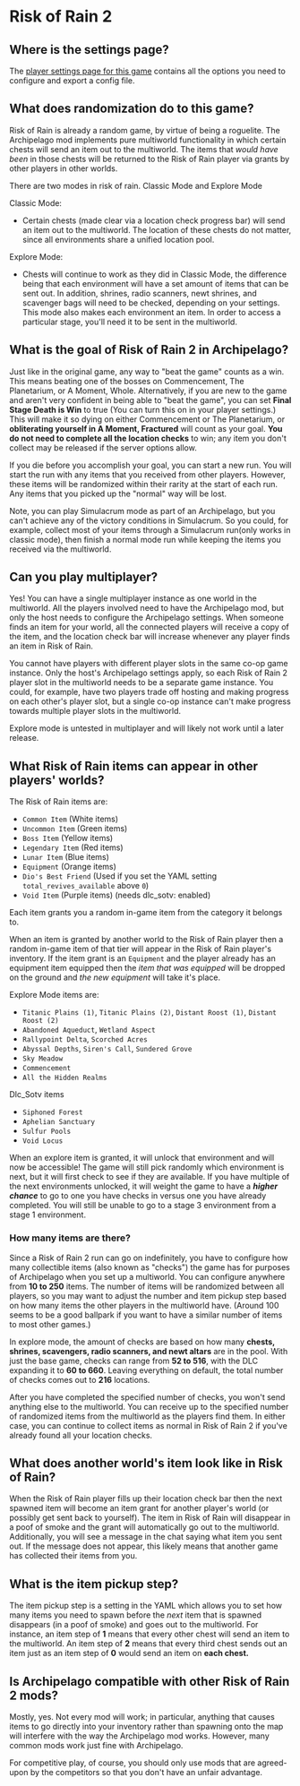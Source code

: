 # Risk of Rain 2

## Where is the settings page?

The [player settings page for this game](../player-settings) contains all the options you need to configure and export a
config file.

## What does randomization do to this game?

Risk of Rain is already a random game, by virtue of being a roguelite. The Archipelago mod implements pure multiworld
functionality in which certain chests will send an item out to the
multiworld. The items that _would have been_ in those chests will be returned to the Risk of Rain player via grants by
other players in other worlds.

There are two modes in risk of rain. Classic Mode and Explore Mode

Classic Mode:

  - Certain chests (made clear via a location check progress bar) will send an item out to the
    multiworld. The location of these chests do not matter, since all environments share a unified location pool.

Explore Mode:

  - Chests will continue to work as they did in Classic Mode, the difference being that each environment
  will have a set amount of items that can be sent out. In addition, shrines, radio scanners, newt shrines, 
  and scavenger bags will need to be checked, depending on your settings.
  This mode also makes each environment an item. In order to access a particular stage, you'll need it to be 
  sent in the multiworld.

## What is the goal of Risk of Rain 2 in Archipelago?

Just like in the original game, any way to "beat the game" counts as a win. This means beating one of the bosses 
on Commencement, The Planetarium, or A Moment, Whole. Alternatively, if you are new to the game and 
aren't very confident in being able to "beat the game", you can set **Final Stage Death is Win** to true
(You can turn this on in your player settings.) This will make it so dying on either Commencement or The Planetarium,
or **obliterating yourself in A Moment, Fractured** will count as your goal.
**You do not need to complete all the location checks** to win; any item you don't collect may be released if the 
server options allow.

If you die before you accomplish your goal, you can start a new run. You will start the run with any items that you
received from other players. However, these items will be randomized within their rarity at the start of each run. 
Any items that you picked up the "normal" way will be lost.

Note, you can play Simulacrum mode as part of an Archipelago, but you can't achieve any of the victory conditions in
Simulacrum. So you could, for example, collect most of your items through a Simulacrum run(only works in classic mode),
then finish a normal mode run while keeping the items you received via the multiworld.

## Can you play multiplayer?

Yes! You can have a single multiplayer instance as one world in the multiworld. All the players involved need to have
the Archipelago mod, but only the host needs to configure the Archipelago settings. When someone finds an item for your
world, all the connected players will receive a copy of the item, and the location check bar will increase whenever any
player finds an item in Risk of Rain.

You cannot have players with different player slots in the same co-op game instance. Only the host's Archipelago
settings apply, so each Risk of Rain 2 player slot in the multiworld needs to be a separate game instance. You could,
for example, have two players trade off hosting and making progress on each other's player slot, but a single co-op
instance can't make progress towards multiple player slots in the multiworld.

Explore mode is untested in multiplayer and will likely not work until a later release.

## What Risk of Rain items can appear in other players' worlds?

The Risk of Rain items are:

* `Common Item`    (White items)
* `Uncommon Item`  (Green items)
* `Boss Item`      (Yellow items)
* `Legendary Item` (Red items)
* `Lunar Item`     (Blue items)
* `Equipment`      (Orange items)
* `Dio's Best Friend` (Used if you set the YAML setting `total_revives_available` above `0`)
* `Void Item`      (Purple items) (needs dlc_sotv: enabled)

Each item grants you a random in-game item from the category it belongs to.

When an item is granted by another world to the Risk of Rain player then a random
in-game item of that tier will appear in the Risk of Rain player's inventory. If the item grant is an `Equipment` and
the player already has an equipment item equipped then the _item that was equipped_ will be dropped on the ground and 
_the new equipment_ will take it's place.

Explore Mode items are:

* `Titanic Plains (1)`, `Titanic Plains (2)`, `Distant Roost (1)`, `Distant Roost (2)`
* `Abandoned Aqueduct`, `Wetland Aspect`
* `Rallypoint Delta`, `Scorched Acres`
* `Abyssal Depths`, `Siren's Call`, `Sundered Grove`
* `Sky Meadow`
* `Commencement`
* `All the Hidden Realms`

Dlc_Sotv items
* `Siphoned Forest`
* `Aphelian Sanctuary`
* `Sulfur Pools`
* `Void Locus`

When an explore item is granted, it will unlock that environment and will now be accessible! The 
game will still pick randomly which environment is next, but it will first check to see if they are available. If you have
multiple of the next environments unlocked, it will weight the game to have a ***higher chance*** to go to one you 
have checks in versus one you have already completed. You will still be unable to go to a stage 3 environment from a stage 1 environment.



### How many items are there?

Since a Risk of Rain 2 run can go on indefinitely, you have to configure how many collectible items (also known as
"checks") the game has for purposes of Archipelago when you set up a multiworld. You can configure anywhere from **10
to 250** items. The number of items will be randomized between all players, so you may want to adjust the number and
item pickup step based on how many items the other players in the multiworld have. (Around 100 seems to be a good
ballpark if you want to have a similar number of items to most other games.)

In explore mode, the amount of checks are based on how many **chests, shrines, scavengers, radio scanners, and newt altars**
are in the pool. With just the base game, checks can range from **52 to 516**, with the DLC expanding it to **60 to 660**. 
Leaving everything on default, the total number of checks comes out to **216** locations.

After you have completed the specified number of checks, you won't send anything else to the multiworld. You can
receive up to the specified number of randomized items from the multiworld as the players find them. In either case,
you can continue to collect items as normal in Risk of Rain 2 if you've already found all your location checks.

## What does another world's item look like in Risk of Rain?

When the Risk of Rain player fills up their location check bar then the next spawned item will become an item grant for
another player's world (or possibly get sent back to yourself). The item in Risk of Rain will disappear in a poof of
smoke and the grant will automatically go out to the multiworld. Additionally, you will see a message in the chat saying
what item you sent out. If the message does not appear, this likely means that another game has collected their items from you.

## What is the item pickup step?

The item pickup step is a setting in the YAML which allows you to set how many items you need to spawn before the _next_ item
that is spawned disappears (in a poof of smoke) and goes out to the multiworld. For instance, an item step of **1** means that 
every other chest will send an item to the multiworld. An item step of **2** means that every third chest sends out an item 
just as an item step of **0** would send an item on **each chest.**

## Is Archipelago compatible with other Risk of Rain 2 mods?

Mostly, yes. Not every mod will work; in particular, anything that causes items to go directly into your inventory
rather than spawning onto the map will interfere with the way the Archipelago mod works. However, many common mods work
just fine with Archipelago.

For competitive play, of course, you should only use mods that are agreed-upon by the competitors so that you don't
have an unfair advantage.
